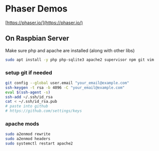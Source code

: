 # Phaser Demos

[https://phaser.io/](https://phaser.io/)


## On Raspbian Server

Make sure php and apache are installed (along with other libs)

```bash
sudo apt install -y php php-sqlite3 apache2 supervisor npm git vim
```

### setup git if needed

```bash
git config --global user.email "your_email@example.com"
ssh-keygen -t rsa -b 4096 -C "your_email@example.com"
eval $(ssh-agent -s)
ssh-add ~/.ssh/id_rsa
cat < ~/.ssh/id_rsa.pub
# paste into github
# https://github.com/settings/keys
```

### apache mods

```bash
sudo a2enmod rewrite
sudo a2enmod headers
sudo systemctl restart apache2
```


